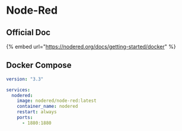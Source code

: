 # Node-Red

## Official Doc

{% embed url="https://nodered.org/docs/getting-started/docker" %}

## Docker Compose

```yaml
version: "3.3"

services:
  nodered:
    image: nodered/node-red:latest
    container_name: nodered
    restart: always
    ports:
      - 1880:1880
```
